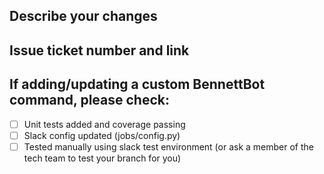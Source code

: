 ## Describe your changes

## Issue ticket number and link

## If adding/updating a custom BennettBot command, please check:

- [ ] Unit tests added and coverage passing
- [ ] Slack config updated (jobs/config.py)
- [ ] Tested manually using slack test environment (or ask a member of the tech team to test your branch for you)

